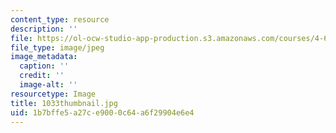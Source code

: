 ```yaml
---
content_type: resource
description: ''
file: https://ol-ocw-studio-app-production.s3.amazonaws.com/courses/4-614-religious-architecture-and-islamic-cultures-fall-2002/1b7bffe5a27ce9000c64a6f29904e6e4_1033thumbnail.jpg
file_type: image/jpeg
image_metadata:
  caption: ''
  credit: ''
  image-alt: ''
resourcetype: Image
title: 1033thumbnail.jpg
uid: 1b7bffe5-a27c-e900-0c64-a6f29904e6e4
---
```

